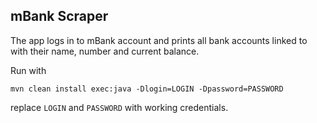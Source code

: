 ## mBank Scraper

The app logs in to mBank account and prints all bank accounts linked to with their name, number and current balance.

Run with
```
mvn clean install exec:java -Dlogin=LOGIN -Dpassword=PASSWORD
```

replace `LOGIN` and `PASSWORD` with working credentials.